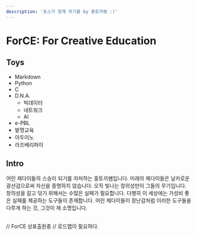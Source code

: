 ```yaml
---
description: '포스가 함께 하기를 by 홍토끼쌤 :)'
---
```


# ForCE: For Creative Education

## Toys
* Markdown
* Python
* C
* D.N.A.
  * 빅데이터
  * 네트워크
  * AI
* e-PBL
* 발명교육
* 아두이노
* 라즈베리파이

## Intro
어린 제다이들의 스승이 되기를 자처하는 홍토끼쌤입니다. 
미래의 제다이들은 날카로운 광선검으로써 자신을 증명하지 않습니다.
오직 빛나는 창의성만이 그들의 무기입니다.
창의성을 갈고 닦기 위해서는 수많은 실패가 필요합니다.
다행히 이 세상에는 가성비 좋은 실패를 제공하는 도구들이 존재합니다.
어린 제다이들이 장난감처럼 이러한 도구들을 다루게 하는 것, 그것이 제 소명입니다.

## 
// ForCE 상표출원중
// 로드맵이 필요하다.

